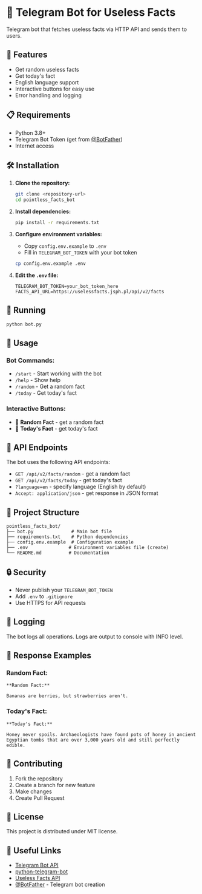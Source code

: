 # 🤖 Telegram Bot for Useless Facts

Telegram bot that fetches useless facts via HTTP API and sends them to users.

## 🚀 Features

- Get random useless facts
- Get today's fact
- English language support
- Interactive buttons for easy use
- Error handling and logging

## 📋 Requirements

- Python 3.8+
- Telegram Bot Token (get from [@BotFather](https://t.me/BotFather))
- Internet access

## 🛠️ Installation

1. **Clone the repository:**
   ```bash
   git clone <repository-url>
   cd pointless_facts_bot
   ```

2. **Install dependencies:**
   ```bash
   pip install -r requirements.txt
   ```

3. **Configure environment variables:**
   - Copy `config.env.example` to `.env`
   - Fill in `TELEGRAM_BOT_TOKEN` with your bot token

   ```bash
   cp config.env.example .env
   ```

4. **Edit the `.env` file:**
   ```
   TELEGRAM_BOT_TOKEN=your_bot_token_here
   FACTS_API_URL=https://uselessfacts.jsph.pl/api/v2/facts
   ```

## 🚀 Running

```bash
python bot.py
```

## 📱 Usage

### Bot Commands:

- `/start` - Start working with the bot
- `/help` - Show help
- `/random` - Get a random fact
- `/today` - Get today's fact

### Interactive Buttons:

- 🎲 **Random Fact** - get a random fact
- 📅 **Today's Fact** - get today's fact

## 🔧 API Endpoints

The bot uses the following API endpoints:

- `GET /api/v2/facts/random` - get a random fact
- `GET /api/v2/facts/today` - get today's fact
- `?language=en` - specify language (English by default)
- `Accept: application/json` - get response in JSON format

## 📁 Project Structure

```
pointless_facts_bot/
├── bot.py              # Main bot file
├── requirements.txt    # Python dependencies
├── config.env.example  # Configuration example
├── .env               # Environment variables file (create)
└── README.md          # Documentation
```

## 🔒 Security

- Never publish your `TELEGRAM_BOT_TOKEN`
- Add `.env` to `.gitignore`
- Use HTTPS for API requests

## 🐛 Logging

The bot logs all operations. Logs are output to console with INFO level.

## 📝 Response Examples

### Random Fact:
```
**Random Fact:**

Bananas are berries, but strawberries aren't.
```

### Today's Fact:
```
**Today's Fact:**

Honey never spoils. Archaeologists have found pots of honey in ancient Egyptian tombs that are over 3,000 years old and still perfectly edible.
```

## 🤝 Contributing

1. Fork the repository
2. Create a branch for new feature
3. Make changes
4. Create Pull Request

## 📄 License

This project is distributed under MIT license.

## 🔗 Useful Links

- [Telegram Bot API](https://core.telegram.org/bots/api)
- [python-telegram-bot](https://python-telegram-bot.readthedocs.io/)
- [Useless Facts API](https://uselessfacts.jsph.pl/)
- [@BotFather](https://t.me/BotFather) - Telegram bot creation 